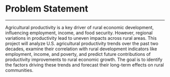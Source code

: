 # Problem Statement
---
Agricultural productivity is a key driver of rural economic development, influencing employment, income, and food security. However, regional variations in productivity lead to uneven impacts across rural areas. This project will analyze U.S. agricultural productivity trends over the past two decades, examine their correlation with rural development indicators like employment, income, and poverty, and predict future contributions of productivity improvements to rural economic growth. The goal is to identify the factors driving these trends and forecast their long-term effects on rural communities.
